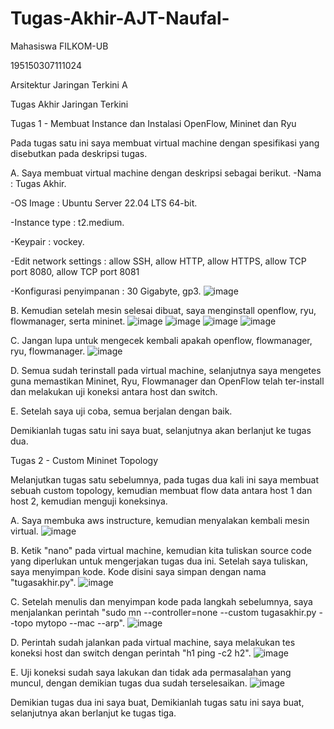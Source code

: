 # Tugas-Akhir-AJT-Naufal-
Mahasiswa FILKOM-UB

195150307111024

Arsitektur Jaringan Terkini A

Tugas Akhir Jaringan Terkini


Tugas 1 - Membuat Instance dan Instalasi OpenFlow, Mininet dan Ryu

Pada tugas satu ini saya membuat virtual machine dengan spesifikasi yang disebutkan pada deskripsi tugas.

A. Saya membuat virtual machine dengan deskripsi sebagai berikut.
-Nama : Tugas Akhir.

-OS Image : Ubuntu Server 22.04 LTS 64-bit.

-Instance type : t2.medium.

-Keypair : vockey.

-Edit network settings : allow SSH, allow HTTP, allow HTTPS, allow TCP port 8080, allow TCP port 8081

-Konfigurasi penyimpanan : 30 Gigabyte, gp3.
![image](https://user-images.githubusercontent.com/107117812/172874384-c3230a51-33ce-41a2-a107-36df69d2f690.png)

B. Kemudian setelah mesin selesai dibuat, saya menginstall openflow, ryu, flowmanager, serta mininet.
![image](https://user-images.githubusercontent.com/107117812/172874708-3d167793-11dd-48a7-a66f-1a9abd947d9b.png)
![image](https://user-images.githubusercontent.com/107117812/172874744-56f1c2e4-3cb3-436c-a450-4874db04e7ba.png)
![image](https://user-images.githubusercontent.com/107117812/172874799-efa5f692-fdeb-4f2e-8bf6-4ce008164c35.png)
![image](https://user-images.githubusercontent.com/107117812/172874820-26250752-94fb-4970-b816-bfe9c5ef7d81.png)

C. Jangan lupa untuk mengecek kembali apakah openflow, flowmanager, ryu, flowmanager.
![image](https://user-images.githubusercontent.com/107117812/172875380-14b0d547-4284-4d32-b848-6e70078f1179.png)

D. Semua sudah terinstall pada virtual machine, selanjutnya saya mengetes guna memastikan Mininet, Ryu, Flowmanager dan OpenFlow telah ter-install dan melakukan uji koneksi antara host dan switch.

E. Setelah saya uji coba, semua berjalan dengan baik.

Demikianlah tugas satu ini saya buat, selanjutnya akan berlanjut ke tugas dua.

Tugas 2 - Custom Mininet Topology

Melanjutkan tugas satu sebelumnya, pada tugas dua kali ini saya membuat sebuah custom topology, kemudian membuat flow data antara host 1 dan host 2, kemudian menguji koneksinya.

A. Saya membuka aws instructure, kemudian menyalakan kembali mesin virtual.
![image](https://user-images.githubusercontent.com/107117812/172877530-f9de0795-e0d7-4fda-8b12-e8ddc407cb78.png)

B. Ketik "nano" pada virtual machine, kemudian kita tuliskan source code yang diperlukan untuk mengerjakan tugas dua ini. Setelah saya tuliskan, saya menyimpan kode. Kode disini saya simpan dengan nama "tugasakhir.py".
![image](https://user-images.githubusercontent.com/107117812/172878839-fd44d461-1203-47fb-9e84-c20449ba5420.png)

C. Setelah menulis dan menyimpan kode pada langkah sebelumnya, saya menjalankan perintah "sudo mn --controller=none --custom tugasakhir.py --topo mytopo --mac --arp".
![image](https://user-images.githubusercontent.com/107117812/172878657-ab99bb26-49f0-413d-b1fc-eb02b9a9c12f.png)

D. Perintah sudah jalankan pada virtual machine, saya melakukan tes koneksi host dan switch dengan perintah "h1 ping -c2 h2". 
![image](https://user-images.githubusercontent.com/107117812/172879280-14b789c6-8c06-4808-98d0-f598dc26b71d.png)

E. Uji koneksi sudah saya lakukan dan tidak ada permasalahan yang muncul, dengan demikian tugas dua sudah terselesaikan.
![image](https://user-images.githubusercontent.com/107117812/172879456-be250b7b-7bac-42d7-88cc-99754cd54b4b.png)

Demikian tugas dua ini saya buat, Demikianlah tugas satu ini saya buat, selanjutnya akan berlanjut ke tugas tiga.





